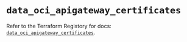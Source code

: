 # `data_oci_apigateway_certificates`

Refer to the Terraform Registory for docs: [`data_oci_apigateway_certificates`](https://registry.terraform.io/providers/oracle/oci/6.18.0/docs/data-sources/apigateway_certificates).
